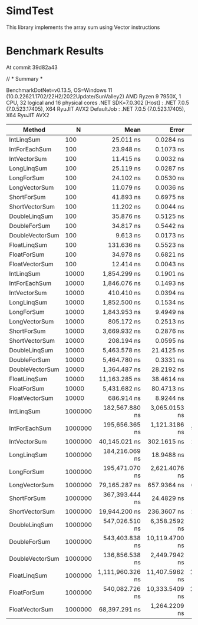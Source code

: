 # SimdTest
This library implements the array sum using Vector instructions

# Benchmark Results
At commit 39d82a43

// * Summary *

BenchmarkDotNet=v0.13.5, OS=Windows 11 (10.0.22621.1702/22H2/2022Update/SunValley2)
AMD Ryzen 9 7950X, 1 CPU, 32 logical and 16 physical cores
.NET SDK=7.0.302
[Host]     : .NET 7.0.5 (7.0.523.17405), X64 RyuJIT AVX2
DefaultJob : .NET 7.0.5 (7.0.523.17405), X64 RyuJIT AVX2


|          Method |       N |             Mean |          Error |         StdDev |           Median | Allocated |
|---------------- |-------- |-----------------:|---------------:|---------------:|-----------------:|----------:|
|      IntLinqSum |     100 |        25.011 ns |      0.0284 ns |      0.0265 ns |        25.019 ns |         - |
|   IntForEachSum |     100 |        23.948 ns |      0.1073 ns |      0.0951 ns |        23.973 ns |         - |
|    IntVectorSum |     100 |        11.415 ns |      0.0032 ns |      0.0030 ns |        11.416 ns |      56 B |
|     LongLinqSum |     100 |        25.119 ns |      0.0287 ns |      0.0254 ns |        25.114 ns |         - |
|      LongForSum |     100 |        24.102 ns |      0.0530 ns |      0.0496 ns |        24.090 ns |         - |
|   LongVectorSum |     100 |        11.079 ns |      0.0036 ns |      0.0032 ns |        11.079 ns |         - |
|     ShortForSum |     100 |        41.893 ns |      0.6975 ns |      0.6524 ns |        42.162 ns |         - |
|  ShortVectorSum |     100 |        11.202 ns |      0.0044 ns |      0.0041 ns |        11.202 ns |      56 B |
|   DoubleLinqSum |     100 |        35.876 ns |      0.5125 ns |      0.4794 ns |        36.056 ns |         - |
|    DoubleForSum |     100 |        34.817 ns |      0.5442 ns |      0.5090 ns |        35.038 ns |         - |
| DoubleVectorSum |     100 |         9.613 ns |      0.0173 ns |      0.0162 ns |         9.614 ns |         - |
|    FloatLinqSum |     100 |       131.636 ns |      0.5523 ns |      0.4896 ns |       131.774 ns |         - |
|     FloatForSum |     100 |        34.978 ns |      0.6821 ns |      0.6381 ns |        35.381 ns |         - |
|  FloatVectorSum |     100 |        12.414 ns |      0.0043 ns |      0.0038 ns |        12.414 ns |      56 B |
|      IntLinqSum |   10000 |     1,854.299 ns |      0.1901 ns |      0.1685 ns |     1,854.331 ns |         - |
|   IntForEachSum |   10000 |     1,846.076 ns |      0.1493 ns |      0.1324 ns |     1,846.084 ns |         - |
|    IntVectorSum |   10000 |       410.410 ns |      0.0394 ns |      0.0329 ns |       410.416 ns |         - |
|     LongLinqSum |   10000 |     1,852.500 ns |      0.1534 ns |      0.1360 ns |     1,852.483 ns |         - |
|      LongForSum |   10000 |     1,843.953 ns |      9.4949 ns |      7.9287 ns |     1,846.112 ns |         - |
|   LongVectorSum |   10000 |       805.172 ns |      0.2513 ns |      0.2098 ns |       805.282 ns |         - |
|     ShortForSum |   10000 |     3,669.932 ns |      0.2876 ns |      0.2549 ns |     3,670.006 ns |         - |
|  ShortVectorSum |   10000 |       208.194 ns |      0.0595 ns |      0.0557 ns |       208.206 ns |         - |
|   DoubleLinqSum |   10000 |     5,463.578 ns |     21.4125 ns |     17.8804 ns |     5,468.348 ns |         - |
|    DoubleForSum |   10000 |     5,464.780 ns |      0.3331 ns |      0.2953 ns |     5,464.673 ns |         - |
| DoubleVectorSum |   10000 |     1,364.487 ns |     28.2192 ns |     25.0156 ns |     1,377.207 ns |         - |
|    FloatLinqSum |   10000 |    11,163.285 ns |     38.4614 ns |     35.9768 ns |    11,172.789 ns |         - |
|     FloatForSum |   10000 |     5,431.682 ns |     80.4713 ns |     75.2729 ns |     5,465.232 ns |         - |
|  FloatVectorSum |   10000 |       686.914 ns |      8.9244 ns |      7.9113 ns |       689.290 ns |         - |
|      IntLinqSum | 1000000 |   182,567.880 ns |  3,065.0153 ns |  2,867.0172 ns |   183,936.707 ns |         - |
|   IntForEachSum | 1000000 |   195,656.365 ns |  1,121.3186 ns |    994.0197 ns |   196,002.942 ns |         - |
|    IntVectorSum | 1000000 |    40,145.021 ns |    302.1615 ns |    282.6421 ns |    40,231.287 ns |         - |
|     LongLinqSum | 1000000 |   184,216.069 ns |     18.9488 ns |     17.7247 ns |   184,221.655 ns |         - |
|      LongForSum | 1000000 |   195,471.070 ns |  2,621.4076 ns |  2,452.0663 ns |   196,466.052 ns |         - |
|   LongVectorSum | 1000000 |    79,165.287 ns |    657.9364 ns |    615.4342 ns |    79,501.843 ns |         - |
|     ShortForSum | 1000000 |   367,393.444 ns |     24.4829 ns |     22.9013 ns |   367,395.801 ns |         - |
|  ShortVectorSum | 1000000 |    19,944.200 ns |    236.3607 ns |    221.0920 ns |    20,070.758 ns |         - |
|   DoubleLinqSum | 1000000 |   547,026.510 ns |  6,358.2592 ns |  5,947.5196 ns |   548,790.625 ns |       1 B |
|    DoubleForSum | 1000000 |   543,403.838 ns | 10,119.4700 ns |  9,465.7586 ns |   548,708.350 ns |       1 B |
| DoubleVectorSum | 1000000 |   136,856.538 ns |  2,449.7942 ns |  2,291.5390 ns |   138,264.136 ns |         - |
|    FloatLinqSum | 1000000 | 1,111,960.326 ns | 11,407.5962 ns | 10,670.6726 ns | 1,116,841.211 ns |       1 B |
|     FloatForSum | 1000000 |   540,082.726 ns | 10,333.5409 ns | 10,611.7857 ns |   548,490.625 ns |       1 B |
|  FloatVectorSum | 1000000 |    68,397.291 ns |  1,264.2209 ns |  1,182.5530 ns |    69,201.538 ns |         - |
